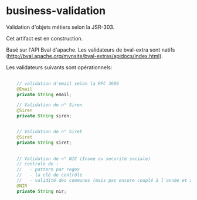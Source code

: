 business-validation
===================

Validation d'objets métiers selon la JSR-303.

Cet artifact est en construction.

Basé sur l'API Bval d'apache.
Les validateurs de bval-extra sont natifs (http://bval.apache.org/mvnsite/bval-extras/apidocs/index.html).

Les validateurs suivants sont opérationnels:

```Java
	
	// validation d'email selon la RFC 3696
	@Email
	private String email;

	// Validation de n° Siren
	@Siren
	private String siren;


	// Validation de n° Siret
	@Siret
	private String siret;
	

	// Validation de n° NIC (Insee ou securité sociale)
	// controle de :
	//   - pattern par regex
	//	 - la clé de contrôle
	// 	 - validité des communes (mais pas encore couplé à l'année et au mois)
	@NIR
	private String nir;
```
